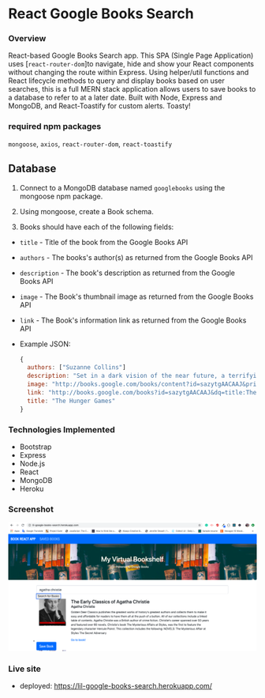 # React Google Books Search

### Overview

React-based Google Books Search app. This SPA (Single Page Application) uses [`react-router-dom`]to navigate, hide and show your React components without changing the route within Express. Using helper/util functions and React lifecycle methods to query and display books based on user searches, this is a full MERN stack application allows users to save books to a database to refer to at a later date. Built with Node, Express and MongoDB, and React-Toastify for custom alerts. Toasty!

### required npm packages

`mongoose`, `axios`, `react-router-dom`, `react-toastify`

## Database

1. Connect to a MongoDB database named `googlebooks` using the mongoose npm package.

2. Using mongoose, create a Book schema.

3. Books should have each of the following fields:

* `title` - Title of the book from the Google Books API

* `authors` - The books's author(s) as returned from the Google Books API

* `description` - The book's description as returned from the Google Books API

* `image` - The Book's thumbnail image as returned from the Google Books API

* `link` - The Book's information link as returned from the Google Books API

* Example JSON:

    ```js
    {
      authors: ["Suzanne Collins"]
      description: "Set in a dark vision of the near future, a terrifying reality TV show is taking place. Twelve boys and twelve girls are forced to appear in a live event called The Hunger Games. There is only one rule: kill or be killed. When sixteen-year-old Katniss Everdeen steps forward to take her younger sister's place in the games, she sees it as a death sentence. But Katniss has been close to death before. For her, survival is second nature."
      image: "http://books.google.com/books/content?id=sazytgAACAAJ&printsec=frontcover&img=1&zoom=1&source=gbs_api"
      link: "http://books.google.com/books?id=sazytgAACAAJ&dq=title:The+Hunger+Games&hl=&source=gbs_api"
      title: "The Hunger Games"
    }
    ```


### Technologies Implemented

* Bootstrap
* Express
* Node.js
* React
* MongoDB
* Heroku

### Screenshot

![screenshot](https://github.com/bilalsarimeseli/google-books-search/blob/master/Screen%20Shot%202020-03-01%20at%203.13.53%20AM.png?raw=true)
### Live site

* deployed: https://lil-google-books-search.herokuapp.com/



